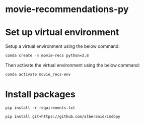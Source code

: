 # movie-recommendations-py



# Set up virtual environment

Setup a virtual environment using the below command:
```sh
conda create -n movie-recs python=3.8

```

Then activate the virtual environment using the below command:

``` 
conda activate movie_recs-env
```



# Install packages

```
pip install -r requirements.txt

pip install git+https://github.com/alberanid/imdbpy

```